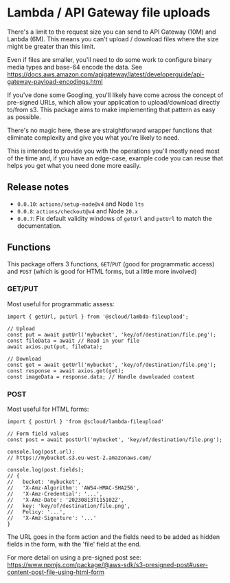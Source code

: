 # Lambda / API Gateway file uploads

There's a limit to the request size you can send to API Gateway (10M) and Lanbda (6M). This means you can't upload / download files where the size might be greater than this limit.

Even if files are smaller, you'll need to do some work to configure binary media types and base-64 encode the data. See https://docs.aws.amazon.com/apigateway/latest/developerguide/api-gateway-payload-encodings.html

If you've done some Googling, you'll likely have come across the concept of pre-signed URLs, which allow your application to upload/download directly to/from s3. This package aims to make implementing that pattern as easy as possible.

There's no magic here, these are straightforward wrapper functions that eliminate complexity and give you what you're likely to need.

This is intended to provide you with the operations you'll mostly need most of the time and, if you have an edge-case, example code you can reuse that helps you get what you need done more easily.

## Release notes

 * `0.0.10`: `actions/setup-node@v4` and Node `lts`
 * `0.0.8`: `actions/checkout@v4` and Node `20.x`
 * `0.0.7`: Fix default validity windows of `getUrl` and `putUrl` to match the documentation.

## Functions

This package offers 3 functions, `GET`/`PUT` (good for programmatic access) and `POST` (which is good for HTML forms, but a little more involved)

### GET/PUT

Most useful for programmatic assess:

```
import { getUrl, putUrl } from '@scloud/lambda-fileupload';

// Upload
const put = await putUrl('mybucket', 'key/of/destination/file.png');
const fileData = await // Read in your file
await axios.put(put, fileData);

// Download
const get = await getUrl('mybucket', 'key/of/destination/file.png');
const response = await axios.get(get);
const imageData = response.data; // Handle downloaded content

```

### POST

Most useful for HTML forms:

```
import { postUrl } 'from @scloud/lambda-fileupload'

// Form field values
const post = await postUrl('mybucket', 'key/of/destination/file.png');

console.log(post.url);
// https://mybucket.s3.eu-west-2.amazonaws.com/

console.log(post.fields);
// {
//   bucket: 'mybucket',
//   'X-Amz-Algorithm': 'AWS4-HMAC-SHA256',
//   'X-Amz-Credential': '...',
//   'X-Amz-Date': '20230813T115102Z',
//   key: 'key/of/destination/file.png',
//   Policy: '...',
//   'X-Amz-Signature': '...'
}
```

The URL goes in the form action and the fields need to be added as hidden fields in the form, with the 'file' field at the end.

For more detail on using a pre-signed post see: https://www.npmjs.com/package/@aws-sdk/s3-presigned-post#user-content-post-file-using-html-form
